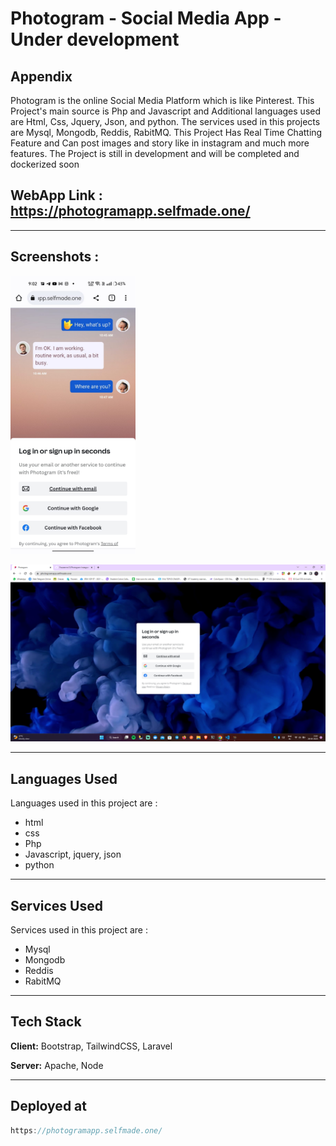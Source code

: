 # Photogram - Social Media App - Under development 

## Appendix

Photogram is the online Social Media Platform which is like Pinterest. This Project's main source is Php and Javascript and Additional languages used are Html, Css, Jquery, Json, and python. The services used in this projects are Mysql, Mongodb, Reddis, RabitMQ. This Project Has Real Time Chatting Feature and Can post images and story like in instagram and much more features. The Project is still in development and will be completed and dockerized soon


## WebApp Link :  https://photogramapp.selfmade.one/

<hr>

## Screenshots : 
<img src="htdocs/images/photogram_mobo.jpeg" alt="drawing" width="200"/>

![App Screenshot](htdocs/images/photogram_desk.png)

<hr>

## Languages Used

Languages used in this project are :

- html
- css
- Php
- Javascript, jquery, json
- python
<hr>

## Services Used

Services used in this project are :

- Mysql
- Mongodb
- Reddis
- RabitMQ

<hr>

## Tech Stack

**Client:** Bootstrap, TailwindCSS, Laravel

**Server:** Apache, Node
<hr>



## Deployed at

```javascript
https://photogramapp.selfmade.one/
```
